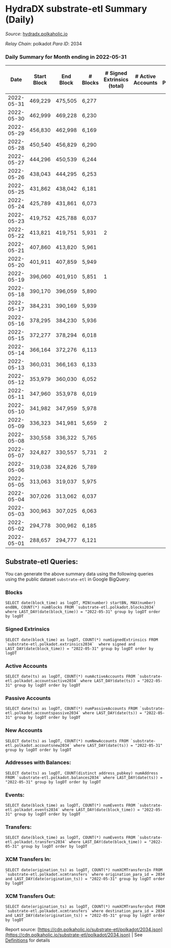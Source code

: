 # HydraDX substrate-etl Summary (Daily)

_Source_: [hydradx.polkaholic.io](https://hydradx.polkaholic.io)

*Relay Chain*: polkadot
*Para ID*: 2034



### Daily Summary for Month ending in 2022-05-31


| Date | Start Block | End Block | # Blocks | # Signed Extrinsics (total) | # Active Accounts | # Passive | # New | # Addresses with Balances | # Events | # Transfers | # XCM Transfers In | # XCM Transfers Out | Issues | 
| ---- | ----------- | --------- | -------- | --------------------------- | ----------------- | --------- | ----- | ------------------------- | -------- | ----------- | ------------------ | ------------------- | ------ |
| 2022-05-31 | 469,229 | 475,505 | 6,277 |  |  |  |  | 32 | 18,839 |   |   |   |  |
| 2022-05-30 | 462,999 | 469,228 | 6,230 |  |  |  |  | 32 | 18,696 |   |   |   |  |
| 2022-05-29 | 456,830 | 462,998 | 6,169 |  |  |  |  | 32 | 18,512 |   |   |   |  |
| 2022-05-28 | 450,540 | 456,829 | 6,290 |  |  |  |  | 32 | 18,878 |   |   |   |  |
| 2022-05-27 | 444,296 | 450,539 | 6,244 |  |  |  |  | 32 | 18,737 |   |   |   |  |
| 2022-05-26 | 438,043 | 444,295 | 6,253 |  |  |  |  | 32 | 18,764 |   |   |   |  |
| 2022-05-25 | 431,862 | 438,042 | 6,181 |  |  |  |  | 32 | 18,552 |   |   |   |  |
| 2022-05-24 | 425,789 | 431,861 | 6,073 |  |  |  |  | 32 | 18,224 |   |   |   |  |
| 2022-05-23 | 419,752 | 425,788 | 6,037 |  |  |  |  | 32 | 18,116 |   |   |   |  |
| 2022-05-22 | 413,821 | 419,751 | 5,931 | 2 |  |  |  | 32 | 17,806 |   |   |   |  |
| 2022-05-21 | 407,860 | 413,820 | 5,961 |  |  |  |  | 32 | 17,891 |   |   |   |  |
| 2022-05-20 | 401,911 | 407,859 | 5,949 |  |  |  |  | 32 | 17,852 |   |   |   |  |
| 2022-05-19 | 396,060 | 401,910 | 5,851 | 1 |  |  |  | 32 | 12,456 |   |   |   |  |
| 2022-05-18 | 390,170 | 396,059 | 5,890 |  |  |  |  | 32 | 11,785 |   |   |   |  |
| 2022-05-17 | 384,231 | 390,169 | 5,939 |  |  |  |  | 32 | 11,886 |   |   |   |  |
| 2022-05-16 | 378,295 | 384,230 | 5,936 |  |  |  |  | 32 | 11,877 |   |   |   |  |
| 2022-05-15 | 372,277 | 378,294 | 6,018 |  |  |  |  | 32 | 12,041 |   |   |   |  |
| 2022-05-14 | 366,164 | 372,276 | 6,113 |  |  |  |  | 32 | 12,234 |   |   |   |  |
| 2022-05-13 | 360,031 | 366,163 | 6,133 |  |  |  |  | 32 | 12,271 |   |   |   |  |
| 2022-05-12 | 353,979 | 360,030 | 6,052 |  |  |  |  | 32 | 12,110 |   |   |   |  |
| 2022-05-11 | 347,960 | 353,978 | 6,019 |  |  |  |  | 32 | 12,043 |   |   |   |  |
| 2022-05-10 | 341,982 | 347,959 | 5,978 |  |  |  |  | 32 | 11,964 |   |   |   |  |
| 2022-05-09 | 336,323 | 341,981 | 5,659 | 2 |  |  |  | 32 | 11,332 |   |   |   |  |
| 2022-05-08 | 330,558 | 336,322 | 5,765 |  |  |  |  | 32 | 11,535 |   |   |   |  |
| 2022-05-07 | 324,827 | 330,557 | 5,731 | 2 |  |  |  | 32 | 11,475 |   |   |   |  |
| 2022-05-06 | 319,038 | 324,826 | 5,789 |  |  |  |  | 32 | 11,586 |   |   |   |  |
| 2022-05-05 | 313,063 | 319,037 | 5,975 |  |  |  |  | 32 | 11,955 |   |   |   |  |
| 2022-05-04 | 307,026 | 313,062 | 6,037 |  |  |  |  | 32 | 12,079 |   |   |   |  |
| 2022-05-03 | 300,963 | 307,025 | 6,063 |  |  |  |  | 32 | 12,134 |   |   |   |  |
| 2022-05-02 | 294,778 | 300,962 | 6,185 |  |  |  |  | 32 | 12,375 |   |   |   |  |
| 2022-05-01 | 288,657 | 294,777 | 6,121 |  |  |  |  | 32 | 12,247 |   |   |   |  |

## Substrate-etl Queries:
You can generate the above summary data using the following queries using the public dataset `substrate-etl` in Google BigQuery:


### Blocks
```
SELECT date(block_time) as logDT, MIN(number) startBN, MAX(number) endBN, COUNT(*) numBlocks FROM `substrate-etl.polkadot.blocks2034`  where LAST_DAY(date(block_time)) = "2022-05-31" group by logDT order by logDT
```


### Signed Extrinsics
```
SELECT date(block_time) as logDT, COUNT(*) numSignedExtrinsics FROM `substrate-etl.polkadot.extrinsics2034`  where signed and LAST_DAY(date(block_time)) = "2022-05-31" group by logDT order by logDT
```


### Active Accounts
```
SELECT date(ts) as logDT, COUNT(*) numActiveAccounts FROM `substrate-etl.polkadot.accountsactive2034` where LAST_DAY(date(ts)) = "2022-05-31" group by logDT order by logDT
```


### Passive Accounts
```
SELECT date(ts) as logDT, COUNT(*) numPassiveAccounts FROM `substrate-etl.polkadot.accountspassive2034` where LAST_DAY(date(ts)) = "2022-05-31" group by logDT order by logDT
```


### New Accounts
```
SELECT date(ts) as logDT, COUNT(*) numNewAccounts FROM `substrate-etl.polkadot.accountsnew2034` where LAST_DAY(date(ts)) = "2022-05-31" group by logDT order by logDT
```


### Addresses with Balances:
```
SELECT date(ts) as logDT, COUNT(distinct address_pubkey) numAddress FROM `substrate-etl.polkadot.balances2034` where LAST_DAY(date(ts)) = "2022-05-31" group by logDT order by logDT
```


### Events:
```
SELECT date(block_time) as logDT, COUNT(*) numEvents FROM `substrate-etl.polkadot.events2034` where LAST_DAY(date(block_time)) = "2022-05-31" group by logDT order by logDT
```


### Transfers:
```
SELECT date(block_time) as logDT, COUNT(*) numEvents FROM `substrate-etl.polkadot.transfers2034` where LAST_DAY(date(block_time)) = "2022-05-31" group by logDT order by logDT
```


### XCM Transfers In:
```
SELECT date(origination_ts) as logDT, COUNT(*) numXCMTransfersIn FROM `substrate-etl.polkadot.xcmtransfers` where origination_para_id = 2034 and LAST_DAY(date(origination_ts)) = "2022-05-31" group by logDT order by logDT
```


### XCM Transfers Out:
```
SELECT date(origination_ts) as logDT, COUNT(*) numXCMTransfersOut FROM `substrate-etl.polkadot.xcmtransfers` where destination_para_id = 2034 and LAST_DAY(date(origination_ts)) = "2022-05-31" group by logDT order by logDT
```



Report source: [https://cdn.polkaholic.io/substrate-etl/polkadot/2034.json](https://cdn.polkaholic.io/substrate-etl/polkadot/2034.json) | See [Definitions](/DEFINITIONS.md) for details
